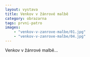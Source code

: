 ```yaml
---
layout: vystava
title: Venkov v žánrové malbě
category: obrazarna
tags: prvni-patro
images:
    - "venkov-v-zanrove-malbe/01.jpg"
    - "venkov-v-zanrove-malbe/04.jpg"
---
```

Venkov v žánrové malbě...
